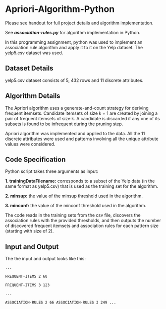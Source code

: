 # Apriori-Algorithm-Python

Please see handout for full project details and algorithm implementation.

See ***association-rules.py*** for algorithm implementation in Python.

In this programming assignment, python was used to implement an association rule algorithm and apply it to it on the Yelp dataset. The yelp5.csv dataset was used.

## Dataset Details

yelp5.csv dataset consists of 5, 432 rows and 11 discrete attributes.

## Algorithm Details

The Apriori algorithm uses a generate-and-count strategy for deriving frequent itemsets. Candidate itemsets of size k + 1 are created by joining a pair of frequent itemsets of size k. A candidate is discarded if any one of its subsets is found to be infrequent during the pruning step.

Apriori algorithm was implemented and applied to the data. All the 11 discrete attributes were used and patterns involving all the unique attribute values were considered.

## Code Specification

Python script takes three arguments as input:

**1. trainingDataFilename:** corresponds to a subset of the Yelp data (in the same format as yelp5.csv) that is used as the training set for the algorithm.

**2. minsup:** the value of the minsup threshold used in the algorithm.

**3. minconf:** the value of the minconf threshold used in the algorithm.

The code reads in the training sets from the csv file, discovers the association rules with the provided thresholds, and then outputs the number of discovered frequent itemsets and association rules for each pattern size (starting with size of 2).

## Input and Output

The the input and output looks like this:

```
...

FREQUENT-ITEMS 2 60

FREQUENT-ITEMS 3 123

...

ASSOCIATION-RULES 2 66 ASSOCIATION-RULES 3 249 ...
```
